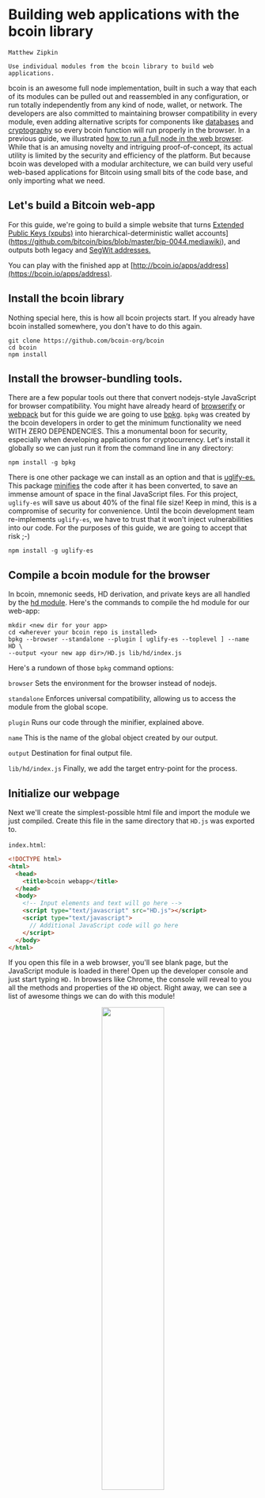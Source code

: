 
# Building web applications with the bcoin library

```post-author
Matthew Zipkin
```

```post-description
Use individual modules from the bcoin library to build web applications.
```

bcoin is an awesome full node implementation, built in such a way that
each of its modules can be pulled out and reassembled in any configuration, or
run totally independently from any kind of node, wallet, or network. The developers
are also committed to maintaining browser compatibility in every module, even
adding alternative scripts for components like [databases](https://github.com/bcoin-org/bdb/blob/master/lib/level-browser.js)
and [cryptography](https://github.com/bcoin-org/bcrypto/blob/master/lib/js/sha256.js)
so every bcoin function will run properly in the browser. In a previous guide, we
illustrated [how to run a full node in the web browser](https://bcoin.io/guides/browser).
While that is an amusing novelty and intriguing proof-of-concept, its actual utility is
limited by the security and efficiency of the platform. But because bcoin was developed
with a modular architecture, we can build very useful web-based applications for Bitcoin
using small bits of the code base, and only importing what we need.

## Let's build a Bitcoin web-app

For this guide, we're going to build a simple website that turns
[Extended Public Keys (xpubs)](https://github.com/bitcoin/bips/blob/master/bip-0032.mediawiki#Extended_keys)
into hierarchical-deterministic wallet accounts](https://github.com/bitcoin/bips/blob/master/bip-0044.mediawiki),
and outputs both legacy and
[SegWit addresses.](https://github.com/bitcoin/bips/blob/master/bip-0173.mediawiki)

You can play with the finished app at [http://bcoin.io/apps/address](https://bcoin.io/apps/address).

## Install the bcoin library

Nothing special here, this is how all bcoin projects start. If you already have
bcoin installed somewhere, you don't have to do this again.

```
git clone https://github.com/bcoin-org/bcoin
cd bcoin
npm install
```

## Install the browser-bundling tools.

There are a few popular tools out there that convert nodejs-style JavaScript for
browser compatibility. You might have already heard of [browserify](https://www.npmjs.com/package/browserify)
or [webpack](https://www.npmjs.com/package/webpack) but for this guide we are going
to use [bpkg](https://www.npmjs.com/package/bpkg). `bpkg` was created by the bcoin
developers in order to get the minimum functionality we need WITH ZERO DEPENDENCIES.
This a monumental boon for security, especially when developing applications for cryptocurrency.
Let's install it globally so we can just run it from the command line in any directory:

```
npm install -g bpkg
```

There is one other package we can install as an option and that is [uglify-es.](https://www.npmjs.com/package/uglify-es)
This package [minifies](https://en.wikipedia.org/wiki/Minification_%28programming%29)
the code after it has been converted, to save an immense amount of space in the
final JavaScript files. For this project, `uglify-es` will save us about 40% of
the final file size! Keep in mind, this is a compromise of security for convenience.
Until the bcoin development team re-implements `uglify-es`, we have to trust that
it won't inject vulnerabilities into our code. For the purposes of this guide, we
are going to accept that risk ;-)

```
npm install -g uglify-es
```

## Compile a bcoin module for the browser

In bcoin, mnemonic seeds, HD derivation, and private keys are all handled by the
[hd module](https://github.com/bcoin-org/bcoin/tree/master/lib/hd). Here's the commands
to compile the hd module for our web-app:

```
mkdir <new dir for your app>
cd <wherever your bcoin repo is installed>
bpkg --browser --standalone --plugin [ uglify-es --toplevel ] --name HD \
--output <your new app dir>/HD.js lib/hd/index.js
```

Here's a rundown of those `bpkg` command options:

`browser` Sets the environment for the browser instead of nodejs.

`standalone` Enforces universal compatibility, allowing us to access the module
from the global scope.

`plugin` Runs our code through the minifier, explained above.

`name` This is the name of the global object created by our output.

`output` Destination for final output file.

`lib/hd/index.js` Finally, we add the target entry-point for the process.

## Initialize our webpage

Next we'll create the simplest-possible html file and import the module we just compiled.
Create this file in the same directory that `HD.js` was exported to.

`index.html`:
```html
<!DOCTYPE html>
<html>
  <head>
    <title>bcoin webapp</title>
  </head>
  <body>
    <!-- Input elements and text will go here -->
    <script type="text/javascript" src="HD.js"></script>
    <script type="text/javascript">
      // Additional JavaScript code will go here
    </script>
  </body>
</html> 
```

If you open this file in a web browser, you'll see blank page, but the JavaScript
module is loaded in there! Open up the developer console and just start typing `HD.`
In browsers like Chrome, the console will reveal to you all the methods and properties
of the `HD` object. Right away, we can see a list of awesome things we can do with
this module!

<div style='text-align: center'>
   <img src='../assets/images/guides/webapp-hd-console.png' style='width:50%'>
 </div>

## Create an HD object from a user's xpub

Let's add a text-input field to the webpage for the user to type in a mnemonic phrase:

```html
<label for='xpub'>Extended public key: </label>
<input id='xpub' oninput='parseXpub()'>
<div id='xpub-check'></div>
```

You can add some CSS here too but the really important bit is `oninput=parseXpub()`.
This is telling the page to call a JavaScript function every time anything is typed or
changed in the text field. We'll write that function next and insert it after the `<script>`
tag in the HTML page. The first thing we want to do is parse the user's input and
return an error if the key isn't valid -- bcoin will take care of all the hard work!
Creating a bcoin `HD` object from a base58-encoded xpub is simple, we'll just wrap it
in a decent user experience:

```javascript
function parseXpub() {
  const string = document.getElementById('xpub').value;
  let xpub;
  try {

    // attempt to create an HD object from the input string
    xpub = HD.fromBase58(string);

  } catch (e) {

    // if the string is malformed, an error will be thrown
    document.getElementById('xpub-check').innerHTML = `Bad xpub: ${e.message}`;
    return false;

  }
  document.getElementById('xpub-check').innerHTML = `xpub OK`;
}
```

At this point you can already paste an xpub string into the text field, and it will display
an error if the key is not complete and valid. You can try changing one character and see the
error detection. For testing purposes, you can use
[this example xpub from the BIP32 spec](https://github.com/bitcoin/bips/blob/master/bip-0032.mediawiki#Test_Vectors):

`xpub6D4BDPcP2GT577Vvch3R8wDkScZWzQzMMUm3PWbmWvVJrZwQY4VUNgqFJPMM3No2dFDFGTsxxpG5uJh7n7epu4trkrX7x7DogT5Uv6fcLW5`

## Extract the metadata encoded by the key

Extended Public Keys are packed with details about how they were derived. We'll
pull some of that information out and display it to the user. We can tell right
away by the string's prefix what network it is for. In bcoin, key prefixes are defined
by each network in the
[protocol/networks.js](https://github.com/bcoin-org/bcoin/blob/master/lib/protocol/networks.js)
file. The xpub also tells us how far down the derivation tree it is, and at what index.
In BIP44 paths, the index is a "hardened" key often referred to as the "account index".
Simply by instantiating an `HD` object, bcoin has already extracted those properties.

Let's print out those data to a new `div` in the webpage.
Add some more lines to the `parseXpub()` function started already:

```javascript
function parseXpub() {
  ...

  // derive network from first letter of string
  const names = {
    x: 'main',
    t: 'testnet',
    r: 'regtest',
    s: 'simnet'
  };
  const network = names[string[0]];

  // get all other metadata imported by bcoin
  const depth = xpub.depth;
  const childIndex = xpub.childIndex;
  const hard = childIndex >= HD.common.HARDENED;
  const account = hard ? (childIndex - HD.common.HARDENED) : childIndex;

  // compose output and insert into html
  let explain = '';
  explain += `Network: ${network}<br>`;
  explain += `Depth: ${depth}<br>`;
  explain += `Child Index: ${account + (hard ? "'" : '')}<br>`;
  document.getElementById('explain').innerHTML = explain;
}
```

Then somewhere in the body of the html document, add a target for the output:

```html
<div id='explain'></div>
```

## Derive child keys from the BIP32 path

Now that we have a master public key, we can generate an (almost) infinite number
of Bitcoin addresses. The bcoin wallet is designed to follow 
[BIP44](https://github.com/bitcoin/bips/blob/master/bip-0044.mediawiki) which
specifies a series of derivations and a function for each level. It's a standard
path that many Bitcoin wallets follow with a hardened account index, a "soft" branch
index to specify receive or change, and finally an incremented index for addresses.
For the purposes of this guide, we'll assume only BIP44 xpubs are being entered,
and allow the user to derive these typical addresses.

For testing this, let's use a BIP44-based xpub example:

`tpubD6NzVbkrYhZ4XYa9MoLt4BiMZ4gkt2faZ4BcmKu2a9te4LDpQmvEz2L2yDERivHxFPnxXXhqDRkUNnQCpZggCyEZLBktV7VaSmwayqMJy1s`

We'll get a user-input path with defaults set to `receive` address (as opposed to `change`)
and address index `0`. Notice again how we call the whole chain of derivation functions
any time a value is changed with the attribute `onchange='parseXpub()'`.

```html
<div>
  Derivation path:
  <input type='number' onchange='parseXpub()' id='branch' min='0' value='0'>/
  <input type='number' onchange='parseXpub()' id='index' min='0' value='0'>
</div>
```

In bcoin, traversing the HD path of keys is a recursive process, so once we get the
user input, it's a pretty simple chain to get the key we want. The second parameter
we're passing here to each `derive()` call is a boolean that represents `hardened`
derivation. Learn more about that
[here](https://bitcoin.stackexchange.com/questions/37488/eli5-whats-the-difference-between-a-child-key-and-a-hardened-child-key-in-bip3)
and [here](https://bitcoin.stackexchange.com/questions/37826/best-practices-for-hardened-keys-in-hd-wallets).

Continue the `parseXpub()` function as follows:

```javascript
function parseXpub() {
  ...

  // gather the value of all the input fields
  const branch = parseInt(document.getElementById('branch').value);
  const index = parseInt(document.getElementById('index').value);

  // derive a key from a key from the master :-)
  const key = xpub.derive(branch, false).derive(index, false);
}
```

## Derive address from key

Now that we can import a master public key and generate any child key the user wants, we
need to derive from that key a usable Bitcoin address. This is actually a function
the bcoin `HD` module can _not_ do. So we'll need to import just one more tiny bit
of the bcoin library: `KeyRing`.

With `bpkg`, exporting modules from bcoin is a cinch:

```
cd <wherever your bcoin repo is installed>
bpkg --browser --standalone --plugin [ uglify-es --toplevel ] --name KeyRing \
--output <your app dir>/KeyRing.js lib/primitives/keyring.js
```

Add the new `keyring` module to your webapp:

```html
<script type='text/javascript' src='KeyRing.js'></script>
```

Now we can access the `KeyRing` module, create `KeyRing` objects from private keys,
and get the addresses. We'll actually make two `KeyRing`'s so we can derive both legacy
and SegWit addresses. First, add a `<div>` for the output to fill in:

```html
<div id='address'></div>
```

Then add this code to the end of the `parseXpub()` function:

```javascript
function parseXpub() {
  ...

  // create a KeyRing object from the derived private key
  const ringLegacy = KeyRing.fromPublic(key.publicKey);

  // set witness to false for legacy address
  ringLegacy.witness = false;

  // get the address in base58 format for this network
  const legAddr = ringLegacy.getAddress('base58', network);

  // do it all again but this time with witness enabled
  const ringWitness = KeyRing.fromPublic(key.publicKey);
  ringWitness.witness = true;
  const witAddr = ringWitness.getAddress('string', network);
    
  // print the output in to the HTML elements
  let addrInfo = '';
  addrInfo += `Legacy address: ${legAddr}<br>`;
  addrInfo += `SegWit address: ${witAddr}`;
  document.getElementById('address').innerHTML = addrInfo;
}
```

I added some bells and whistles to the final version. [You can review the source code
here.](https://github.com/bcoin-org/bcoin-org.github.io/blob/staging/apps/address/index.html)

## A word about security

Web browsers are inherently dangerous environments. Browser plugins can modify any
content or
[JavaScript function on the page](https://github.com/w3c/webcrypto/issues/107),
and web sites are easy vectors for
phishing attacks. Tools like ours are nice because they can work on almost any
platform, or be imported into an [Electron](https://electronjs.org/) app or
[Cordova](https://cordova.apache.org/) app, where the environment can be better
secured. Verify whatever source code you can, only run trusted software, and use
offline machines whenever possible for these types of calculations!

## What's next

bcoin has a JavaScript module for every Bitcoin function you can think of: keys,
transactions, blocks, wallets, output scripts...! There's a lot you can do without
running any kind of node. The simplicity of bcoin means you can create stand-alone
web applications and run them online or offline.
[Sign transactions](https://github.com/bcoin-org/bcoin/blob/master/lib/primitives/mtx.js#L1038)
on an air-gapped computer, or use the
[script parser](https://github.com/bcoin-org/bcoin/blob/master/lib/script/script.js)
to test complicated smart contracts.

You can even connect to actual running full or SPV node!
[bcoin has an HTTP API](https://bcoin.io/api-docs) which you could link to from your
webapp. You could even use `bpkg` to bundle a
[complete node and wallet client](https://github.com/bcoin-org/bclient) and connect
to your bcoin node via websockets!

Whatever you build, be sure to let us know! We want to hear from you on
[Twitter](https://twitter.com/Bcoin), [GitHub](https://github.com/bcoin-org/bcoin)
or [Slack](http://bcoin.io/slack-signup.html).


